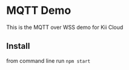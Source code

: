 # MQTT Demo

This is the MQTT over WSS demo for Kii Cloud

## Install

from command line run `npm start`